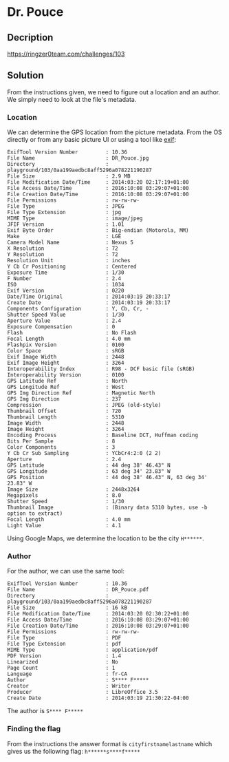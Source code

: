 # Dr. Pouce

## Decription

https://ringzer0team.com/challenges/103

## Solution

From the instructions given, we need to figure out a location and an author. We simply need to look at the file's metadata.

### Location

We can determine the GPS location from the picture metadata. From the OS directly or from any basic picture UI or using a tool like [exif](http://www.sno.phy.queensu.ca/~phil/exiftool/):

```
ExifTool Version Number         : 10.36
File Name                       : DR_Pouce.jpg
Directory                       : playground/103/0aa199aedbc8aff5296a078221190287
File Size                       : 2.9 MB
File Modification Date/Time     : 2014:03:20 02:17:19+01:00
File Access Date/Time           : 2016:10:08 03:29:07+01:00
File Creation Date/Time         : 2016:10:08 03:29:07+01:00
File Permissions                : rw-rw-rw-
File Type                       : JPEG
File Type Extension             : jpg
MIME Type                       : image/jpeg
JFIF Version                    : 1.01
Exif Byte Order                 : Big-endian (Motorola, MM)
Make                            : LGE
Camera Model Name               : Nexus 5
X Resolution                    : 72
Y Resolution                    : 72
Resolution Unit                 : inches
Y Cb Cr Positioning             : Centered
Exposure Time                   : 1/30
F Number                        : 2.4
ISO                             : 1034
Exif Version                    : 0220
Date/Time Original              : 2014:03:19 20:33:17
Create Date                     : 2014:03:19 20:33:17
Components Configuration        : Y, Cb, Cr, -
Shutter Speed Value             : 1/30
Aperture Value                  : 2.4
Exposure Compensation           : 0
Flash                           : No Flash
Focal Length                    : 4.0 mm
Flashpix Version                : 0100
Color Space                     : sRGB
Exif Image Width                : 2448
Exif Image Height               : 3264
Interoperability Index          : R98 - DCF basic file (sRGB)
Interoperability Version        : 0100
GPS Latitude Ref                : North
GPS Longitude Ref               : West
GPS Img Direction Ref           : Magnetic North
GPS Img Direction               : 237
Compression                     : JPEG (old-style)
Thumbnail Offset                : 720
Thumbnail Length                : 5310
Image Width                     : 2448
Image Height                    : 3264
Encoding Process                : Baseline DCT, Huffman coding
Bits Per Sample                 : 8
Color Components                : 3
Y Cb Cr Sub Sampling            : YCbCr4:2:0 (2 2)
Aperture                        : 2.4
GPS Latitude                    : 44 deg 38' 46.43" N
GPS Longitude                   : 63 deg 34' 23.83" W
GPS Position                    : 44 deg 38' 46.43" N, 63 deg 34' 23.83" W
Image Size                      : 2448x3264
Megapixels                      : 8.0
Shutter Speed                   : 1/30
Thumbnail Image                 : (Binary data 5310 bytes, use -b option to extract)
Focal Length                    : 4.0 mm
Light Value                     : 4.1
```

Using Google Maps, we determine the location to be the city `H******`.

### Author

For the author, we can use the same tool:

```
ExifTool Version Number         : 10.36
File Name                       : DR_Pouce.pdf
Directory                       : playground/103/0aa199aedbc8aff5296a078221190287
File Size                       : 16 kB
File Modification Date/Time     : 2014:03:20 02:30:22+01:00
File Access Date/Time           : 2016:10:08 03:29:07+01:00
File Creation Date/Time         : 2016:10:08 03:29:07+01:00
File Permissions                : rw-rw-rw-
File Type                       : PDF
File Type Extension             : pdf
MIME Type                       : application/pdf
PDF Version                     : 1.4
Linearized                      : No
Page Count                      : 1
Language                        : fr-CA
Author                          : S**** F*****
Creator                         : Writer
Producer                        : LibreOffice 3.5
Create Date                     : 2014:03:19 21:30:22-04:00
```

The author is `S**** F*****`

### Finding the flag

From the instructions the answer format is `cityfirstnamelastname` which gives us the following flag: `h******s****f*****`